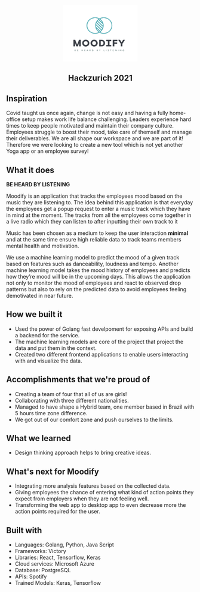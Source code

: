 <!-- PROJECT LOGO -->
<br />
<p align="center">
  <a href="https://github.com/NiloofarGheibi/hackzurich-2021-moodify">
    <img src="moodify.png" alt="Logo" width="200" height="150">
  </a>

<h2 align="center">Hackzurich 2021</h2>


## Inspiration

Covid taught us once again, change is not easy and having a fully home-office setup makes work life balance challenging. Leaders experience hard times to keep people motivated and maintain their company culture. Employees struggle to boost their mood, take care of themself and manage their deliverables. We are all shape our workspace and we are part of it! Therefore we were looking to create a new tool which is not yet another Yoga app or an employee survey! 

## What it does

**BE HEARD BY LISTENING**

Moodify is an application that tracks the employees mood based on the music they are listening to. The idea behind this application is that everyday the employees get a popup request to enter a music track which they have in mind at the moment. The tracks from all the employees come together in a live radio which they can listen to after inputting their own track to it

Music has been chosen as a medium to keep the user interaction **minimal** and at the same time ensure high reliable data to track teams members mental health and motivation.

We use a machine learning model to predict the mood of a given track based on features such as danceability, loudness and tempo. Another machine learning model takes the mood history of employees and predicts how they’re mood will be in the upcoming days. This allows the application not only to monitor the mood of employees and react to observed drop patterns but also to rely on the predicted data to avoid employees feeling demotivated in near future. 

## How we built it

- Used the power of Golang fast develpoment for exposing APIs and build a backend for the service. 
- The machine learning models are core of the project that project the data and put them in the context. 
- Created two different frontend applications to enable users interacting with and visualize the data. 

## Accomplishments that we're proud of

* Creating a team of four that all of us are girls!
* Collaborating with three different nationalities. 
* Managed to have shape a Hybrid team, one member based in Brazil with 5 hours time zone difference. 
* We got out of our comfort zone and push ourselves to the limits. 

## What we learned

* Design thinking approach helps to bring creative ideas. 

## What's next for Moodify

* Integrating more analysis features based on the collected data.
* Giving employees the chance of entering what kind of action points they expect from employers when they are not feeling well.
* Transforming the web app to desktop app to even decrease more the action points required for the user.  

## Built with

- Languages: Golang, Python, Java Script 
- Frameworks: Victory
- Libraries: React, Tensorflow, Keras
- Cloud services: Microsoft Azure
- Database: PostgreSQL
- APIs: Spotify
- Trained Models: Keras, Tensorflow 
